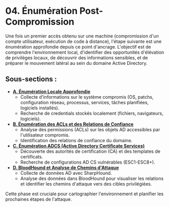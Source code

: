 # 04. Énumération Post-Compromission

Une fois un premier accès obtenu sur une machine (compromission d'un compte utilisateur, exécution de code à distance), l'étape suivante est une énumération approfondie depuis ce point d'ancrage. L'objectif est de comprendre l'environnement local, d'identifier des opportunités d'élévation de privilèges locaux, de découvrir des informations sensibles, et de préparer le mouvement latéral au sein du domaine Active Directory.

## Sous-sections :

*   **[A. Énumération Locale Approfondie](./A-enumeration-locale.md)**
    *   Collecte d'informations sur le système compromis (OS, patchs, configuration réseau, processus, services, tâches planifiées, logiciels installés).
    *   Recherche de credentials stockés localement (fichiers, navigateurs, logiciels).
*   **[B. Énumération des ACLs et des Relations de Confiance](./B-enumeration-acls.md)**
    *   Analyse des permissions (ACLs) sur les objets AD accessibles par l'utilisateur compromis.
    *   Identification des relations de confiance du domaine.
*   **[C. Énumération ADCS (Active Directory Certificate Services)](./C-enumeration-adcs.md)**
    *   Découverte des autorités de certification (CA) et des templates de certificats.
    *   Recherche de configurations AD CS vulnérables (ESC1-ESC8+).
*   **[D. BloodHound et Analyse de Chemins d'Attaque](./D-bloodhound.md)**
    *   Collecte de données AD avec SharpHound.
    *   Analyse des données dans BloodHound pour visualiser les relations et identifier les chemins d'attaque vers des cibles privilégiées.

Cette phase est cruciale pour cartographier l'environnement et planifier les prochaines étapes de l'attaque. 